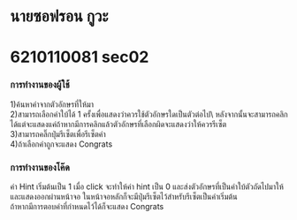 # นายซอฟรอน กูวะ
# 6210110081 sec02

### การทำงานของผู้ใช้
1)ค้นหาคำจากตัวอักษรที่ให้มา\
2)สามารถเลือกคำใบ้ได้ 1 ครั้งเพื่อแสดงว่าควรใช้ตัวอักษรใดเป็นตัวต่อไป\ หลังจากนั้นจะสามารถคลิกได้แต่จะแสดงแค่ถ้าหากมีการคลิกแล้วตัวอักษรที่เลือกผิดจะแสดงว่าให้ควรรีเซ็ต\
3)สามารถคลิ๊กปุ่มรีเซ็ตเพื่อรีเซ็ตคำ\
4)ถ้าเลือกคำถูกจะแสดง Congrats

### การทำงานของโค๊ด
ค่า Hint เริ่มต้นเป็น 1 เมื่อ click จะทำให้ค่า hint เป็น 0 และส่งตัวอักษรที่เป็นคำใบ้ตัวถัดไปมาให้\
และแสดงออกผ่านหน้าจอ ในหน้าจอหลักก็จะมีปุ่มรีเซ็ตไว้สำหรับรีเซ็ตเป็นค่าเริ่มต้น\
ถ้าหากมีการตอบคำที่กำหนดไว้ได้ก็จะแสดง Congrats